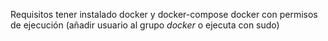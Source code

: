 Requisitos tener instalado docker y docker-compose
docker con permisos de ejecución (añadir usuario al grupo *docker* o ejecuta con sudo)
